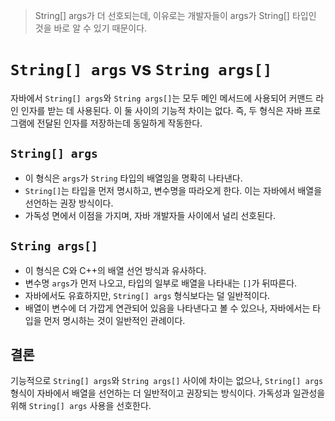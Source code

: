 

> String[] args가 더 선호되는데, 이유로는 개발자들이 args가 String[] 타입인 것을 바로 알 수 있기 때문이다.

# `String[] args` vs `String args[]`

자바에서 `String[] args`와 `String args[]`는 모두 메인 메서드에 사용되어 커맨드 라인 인자를 받는 데 사용된다. 이 둘 사이의 기능적 차이는 없다. 즉, 두 형식은 자바 프로그램에 전달된 인자를 저장하는데 동일하게 작동한다.

## `String[] args`

- 이 형식은 `args`가 `String` 타입의 배열임을 명확히 나타낸다.
- `String[]`는 타입을 먼저 명시하고, 변수명을 따라오게 한다. 이는 자바에서 배열을 선언하는 권장 방식이다.
- 가독성 면에서 이점을 가지며, 자바 개발자들 사이에서 널리 선호된다.

## `String args[]`

- 이 형식은 C와 C++의 배열 선언 방식과 유사하다.
- 변수명 `args`가 먼저 나오고, 타입의 일부로 배열을 나타내는 `[]`가 뒤따른다.
- 자바에서도 유효하지만, `String[] args` 형식보다는 덜 일반적이다.
- 배열이 변수에 더 가깝게 연관되어 있음을 나타낸다고 볼 수 있으나, 자바에서는 타입을 먼저 명시하는 것이 일반적인 관례이다.

## 결론

기능적으로 `String[] args`와 `String args[]` 사이에 차이는 없으나, `String[] args` 형식이 자바에서 배열을 선언하는 더 일반적이고 권장되는 방식이다. 가독성과 일관성을 위해 `String[] args` 사용을 선호한다.
